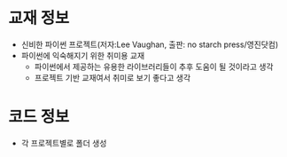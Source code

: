 # 교재 정보
- 신비한 파이썬 프로젝트(저자:Lee Vaughan, 출판: no starch press/영진닷컴)
- 파이썬에 익숙해지기 위한 취미용 교재
  - 파이썬에서 제공하는 유용한 라이브러리들이 추후 도움이 될 것이라고 생각
  - 프로젝트 기반 교재여서 취미로 보기 좋다고 생각

# 코드 정보
- 각 프로젝트별로 폴더 생성

